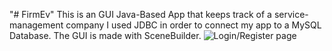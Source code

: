 "# FirmEv"
This is an GUI Java-Based App that keeps track of a service-management company
I used JDBC in order to connect my app to a MySQL Database. 
The GUI is made with SceneBuilder. 
![Login/Register page](https://ibb.co/48K07kY)
